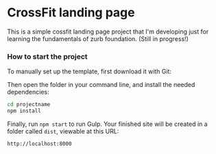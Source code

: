 # CrossFit landing page

This is a simple cossfit landing page project that I'm developing just for learning the fundamentals of zurb foundation. (Still in progress!)

### How to start the project

To manually set up the template, first download it with Git:

Then open the folder in your command line, and install the needed dependencies:

```bash
cd projectname
npm install
```

Finally, run `npm start` to run Gulp. Your finished site will be created in a folder called `dist`, viewable at this URL:

```
http://localhost:8000
```
